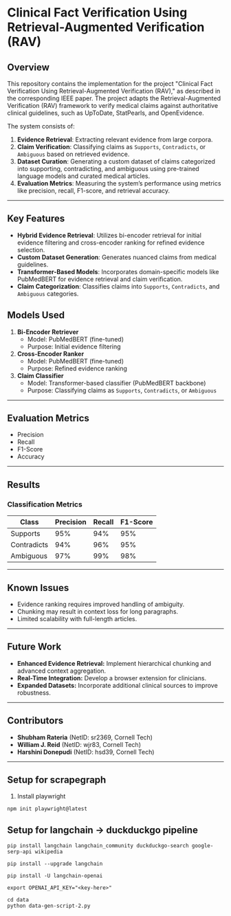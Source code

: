 # Clinical Fact Verification Using Retrieval-Augmented Verification (RAV)

## Overview
This repository contains the implementation for the project "Clinical Fact Verification Using Retrieval-Augmented Verification (RAV)," as described in the corresponding IEEE paper. The project adapts the Retrieval-Augmented Verification (RAV) framework to verify medical claims against authoritative clinical guidelines, such as UpToDate, StatPearls, and OpenEvidence.

The system consists of:
1. **Evidence Retrieval**: Extracting relevant evidence from large corpora.
2. **Claim Verification**: Classifying claims as `Supports`, `Contradicts`, or `Ambiguous` based on retrieved evidence.
3. **Dataset Curation**: Generating a custom dataset of claims categorized into supporting, contradicting, and ambiguous using pre-trained language models and curated medical articles.
4. **Evaluation Metrics**: Measuring the system’s performance using metrics like precision, recall, F1-score, and retrieval accuracy.

---

## Key Features
- **Hybrid Evidence Retrieval**: Utilizes bi-encoder retrieval for initial evidence filtering and cross-encoder ranking for refined evidence selection.
- **Custom Dataset Generation**: Generates nuanced claims from medical guidelines.
- **Transformer-Based Models**: Incorporates domain-specific models like PubMedBERT for evidence retrieval and claim verification.
- **Claim Categorization**: Classifies claims into `Supports`, `Contradicts`, and `Ambiguous` categories.

## Models Used
1. **Bi-Encoder Retriever**
   - Model: PubMedBERT (fine-tuned)
   - Purpose: Initial evidence filtering
2. **Cross-Encoder Ranker**
   - Model: PubMedBERT (fine-tuned)
   - Purpose: Refined evidence ranking
3. **Claim Classifier**
   - Model: Transformer-based classifier (PubMedBERT backbone)
   - Purpose: Classifying claims as `Supports`, `Contradicts`, or `Ambiguous`

---

## Evaluation Metrics
   - Precision
   - Recall
   - F1-Score
   - Accuracy

---

## Results
### Classification Metrics
| Class            | Precision | Recall | F1-Score |
|------------------|-----------|--------|----------|
| Supports         | 95%       | 94%    | 95%      |
| Contradicts      | 94%       | 96%    | 95%      |
| Ambiguous        | 97%       | 99%    | 98%      |

---

## Known Issues
- Evidence ranking requires improved handling of ambiguity.
- Chunking may result in context loss for long paragraphs.
- Limited scalability with full-length articles.

---

## Future Work
- **Enhanced Evidence Retrieval:** Implement hierarchical chunking and advanced context aggregation.
- **Real-Time Integration:** Develop a browser extension for clinicians.
- **Expanded Datasets:** Incorporate additional clinical sources to improve robustness.

---

## Contributors
- **Shubham Rateria** (NetID: sr2369, Cornell Tech)
- **William J. Reid** (NetID: wjr83, Cornell Tech)
- **Harshini Donepudi** (NetID: hsd39, Cornell Tech)

---


## Setup for scrapegraph

1. Install playwright
```
npm init playwright@latest
```

## Setup for langchain -> duckduckgo pipeline

```
pip install langchain langchain_community duckduckgo-search google-serp-api wikipedia

pip install --upgrade langchain

pip install -U langchain-openai

export OPENAI_API_KEY="<key-here>"
```

```
cd data
python data-gen-script-2.py
```
